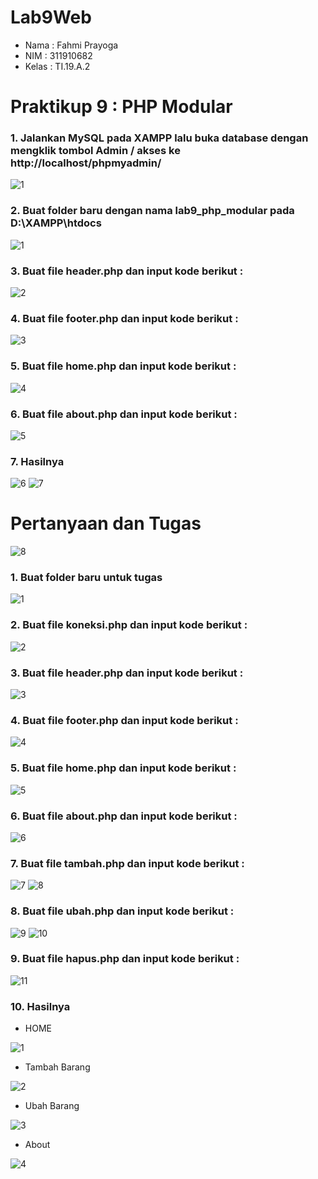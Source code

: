 # Lab9Web

- Nama  : Fahmi Prayoga
- NIM   : 311910682
- Kelas : TI.19.A.2

# Praktikup 9 : PHP Modular

### 1. Jalankan MySQL pada XAMPP lalu buka database dengan mengklik tombol Admin / akses ke http://localhost/phpmyadmin/

![1](https://user-images.githubusercontent.com/56239989/119947146-a0a9ad80-bfc1-11eb-9d13-26e3941156be.jpg)

### 2. Buat folder baru dengan nama lab9_php_modular pada D:\XAMPP\htdocs

![1](https://user-images.githubusercontent.com/56239989/120915579-99278a00-c6ce-11eb-8e46-4b7d4a56603a.jpg)

### 3. Buat file header.php dan input kode berikut :

![2](https://user-images.githubusercontent.com/56239989/120915599-b5c3c200-c6ce-11eb-85ee-572b044fa021.jpg)

### 4. Buat file footer.php dan input kode berikut :

![3](https://user-images.githubusercontent.com/56239989/120915612-ce33dc80-c6ce-11eb-83ae-bdb26b640e96.jpg)

### 5. Buat file home.php dan input kode berikut :

![4](https://user-images.githubusercontent.com/56239989/120915613-d25ffa00-c6ce-11eb-8c6e-1150b5e0c319.jpg)

### 6. Buat file about.php dan input kode berikut :

![5](https://user-images.githubusercontent.com/56239989/120915619-df7ce900-c6ce-11eb-8c7a-80a506afd593.jpg)

### 7. Hasilnya

![6](https://user-images.githubusercontent.com/56239989/120915626-ec99d800-c6ce-11eb-8931-c18accef4dd4.jpg)
![7](https://user-images.githubusercontent.com/56239989/120915627-ef94c880-c6ce-11eb-8b3e-fc9623ba6468.jpg)

# Pertanyaan dan Tugas

![8](https://user-images.githubusercontent.com/56239989/120915654-25d24800-c6cf-11eb-9e91-4301db1803dd.jpg)

### 1. Buat folder baru untuk tugas

![1](https://user-images.githubusercontent.com/56239989/120915795-fb34bf00-c6cf-11eb-8264-774bf6f62d30.jpg)

### 2. Buat file koneksi.php dan input kode berikut :

![2](https://user-images.githubusercontent.com/56239989/120916622-dabb3380-c6d4-11eb-9b54-0f41ddad2c89.jpg)

### 3. Buat file header.php dan input kode berikut :

![3](https://user-images.githubusercontent.com/56239989/120916644-03432d80-c6d5-11eb-9c06-1ffbb6b3c1ce.jpg)

### 4. Buat file footer.php dan input kode berikut :

![4](https://user-images.githubusercontent.com/56239989/120916655-0c33ff00-c6d5-11eb-9a55-efb5c9e58d59.jpg)

### 5. Buat file home.php dan input kode berikut :

![5](https://user-images.githubusercontent.com/56239989/120916664-135b0d00-c6d5-11eb-8f69-410d19166957.jpg)

### 6. Buat file about.php dan input kode berikut :

![6](https://user-images.githubusercontent.com/56239989/120916693-3685bc80-c6d5-11eb-8337-58fe18cc0440.jpg)

### 7. Buat file tambah.php dan input kode berikut :

![7](https://user-images.githubusercontent.com/56239989/120916696-3980ad00-c6d5-11eb-98e2-1b123364ca7f.jpg)
![8](https://user-images.githubusercontent.com/56239989/120916701-3b4a7080-c6d5-11eb-983a-1f8be84ff510.jpg)

### 8. Buat file ubah.php dan input kode berikut :

![9](https://user-images.githubusercontent.com/56239989/120916714-56b57b80-c6d5-11eb-81db-be9ba63fb561.jpg)
![10](https://user-images.githubusercontent.com/56239989/120916718-59b06c00-c6d5-11eb-9cc9-35196ee8b596.jpg)

### 9. Buat file hapus.php dan input kode berikut :

![11](https://user-images.githubusercontent.com/56239989/120916730-6765f180-c6d5-11eb-8018-a7351be907bb.jpg)

### 10. Hasilnya

- HOME

![1](https://user-images.githubusercontent.com/56239989/120916783-a6944280-c6d5-11eb-8224-6bbd46aafa7e.jpg)

- Tambah Barang

![2](https://user-images.githubusercontent.com/56239989/120916794-b01daa80-c6d5-11eb-8b1a-eb763bff5db5.jpg)

- Ubah Barang

![3](https://user-images.githubusercontent.com/56239989/120916798-b6138b80-c6d5-11eb-9803-9b6168921055.jpg)

- About

![4](https://user-images.githubusercontent.com/56239989/120916802-bd3a9980-c6d5-11eb-981f-f61d6d631091.jpg)

